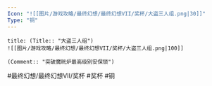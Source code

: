 ```yaml
---
Icon: "![[图片/游戏攻略/最终幻想/最终幻想VII/奖杯/大盗三人组.png|30]]"
Type: "铜"
---
```

```ad-common-bronze-trophy
title: (Title:: "大盗三人组")
![[图片/游戏攻略/最终幻想/最终幻想VII/奖杯/大盗三人组.png|100]]

(Comment:: "突破魔晄炉最高级别安保锁")
```

#最终幻想/最终幻想VII/奖杯 #奖杯 #铜
